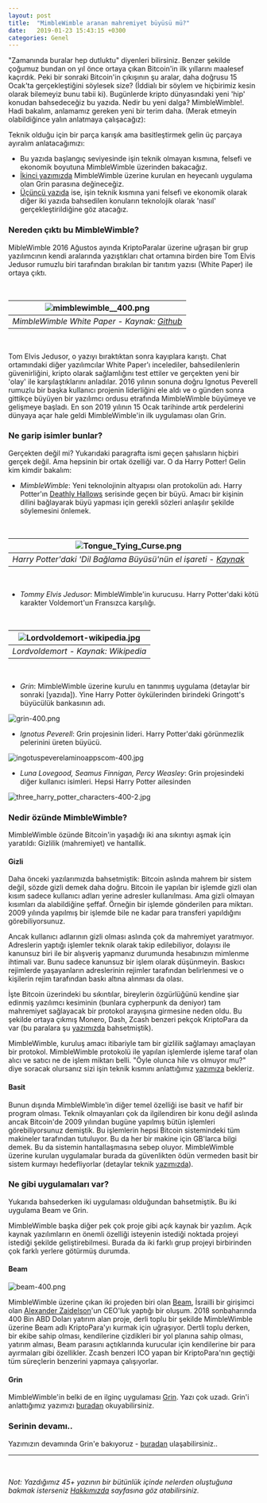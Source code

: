 ```yaml
---
layout: post
title:  "MimbleWimble aranan mahremiyet büyüsü mü?"
date:   2019-01-23 15:43:15 +0300
categories: Genel
---
```


"Zamanında buralar hep dutluktu" diyenleri bilirsiniz. Benzer şekilde çoğumuz bundan on yıl önce ortaya çıkan Bitcoin'in ilk yıllarını maalesef kaçırdık. Peki bir sonraki Bitcoin'in çıkışının şu aralar, daha doğrusu 15 Ocak'ta gerçekleştiğini söylesek size? (İddialı bir söylem ve hiçbirimiz kesin olarak bilemeyiz bunu tabii ki). Bugünlerde kripto dünyasındaki yeni 'hip' konudan bahsedeceğiz bu yazıda. Nedir bu yeni dalga? MimbleWimble!.  Hadi bakalım, anlamamız gereken yeni bir terim daha. (Merak etmeyin olabildiğince yalın anlatmaya çalışacağız):

Teknik olduğu için bir parça karışık ama basitleştirmek gelin üç parçaya ayıralım anlatacağımızı: 
* Bu yazıda başlangıç seviyesinde işin teknik olmayan kısmına, felsefi ve ekonomik boyutuna MimbleWimble üzerinden bakacağız. 
* [İkinci yazımızda](https://ademimerkezi.com/genel/2019/01/24/gelecegin-odeme-araci-grin-mi-olacak.html) MimbleWimble üzerine kurulan en heyecanlı uygulama olan Grin parasına değineceğiz.
* [Üçüncü yazıda](https://ademimerkezi.com/genel/2019/01/25/Grine-teknik-bakis.html) ise, işin teknik kısmına yani felsefi ve ekonomik olarak diğer iki yazıda bahsedilen konuların teknolojik olarak 'nasıl' gerçekleştirildiğine göz atacağız. 

### Nereden çıktı bu MimbleWimble?

MibleWimble 2016 Ağustos ayında KriptoParalar üzerine uğraşan bir grup yazılımcının kendi aralarında yazıştıkları chat ortamına birden bire Tom Elvis Jedusor rumuzlu biri tarafından bırakılan bir tanıtım yazısı (White Paper) ile ortaya çıktı. 

&nbsp;

| ![mimblewimble__400.png](/assets/mimblewimble__400.png) | 
|:--:| 
| *MimbleWimble White Paper - Kaynak: [Github](https://github.com/mimblewimble/docs/wiki/MimbleWimble-Origin)* |

&nbsp;

Tom Elvis Jedusor, o yazıyı bıraktıktan sonra kayıplara karıştı. Chat ortamındaki diğer yazılımcılar White Paper'ı incelediler,  bahsedilenlerin güvenirliğini, kripto olarak sağlamlığını test ettiler ve gerçekten yeni bir 'olay' ile karşılaştıklarını anladılar. 2016 yılının sonuna doğru Ignotus Peverell rumuzlu bir başka kullanıcı projenin liderliğini ele aldı ve o günden sonra gittikçe büyüyen bir yazılımcı ordusu etrafında MimbleWimble büyümeye ve gelişmeye başladı. En son 2019 yılının 15 Ocak tarihinde artık perdelerini dünyaya açar hale geldi MimbleWimble'in ilk uygulaması olan Grin.

### Ne garip isimler bunlar?
Gerçekten değil mi? Yukarıdaki paragrafta ismi geçen şahısların hiçbiri gerçek değil. Ama hepsinin bir ortak özelliği var. O da Harry Potter! Gelin kim kimdir bakalım:

- *MimbleWimble*: Yeni teknolojinin altyapısı olan protokolün adı. Harry Potter'ın [Deathly Hallows](https://en.0wikipedia.org/wiki/Harry_Potter_and_the_Deathly_Hallows) serisinde geçen bir büyü.  Amacı bir kişinin dilini bağlayarak büyü yapması için gerekli sözleri anlaşılır şekilde söylemesini önlemek. 

&nbsp;

| ![Tongue_Tying_Curse.png](/assets/Tongue_Tying_Curse.png) | 
|:--:| 
| *Harry Potter'daki 'Dil Bağlama Büyüsü'nün el işareti - [Kaynak](https://harrypotter.fandom.com/wiki/Tongue-Tying_Curse?file=Tongue-tying-curse.png)* |

&nbsp;

- *Tommy Elvis Jedusor*: MimbleWimble'in kurucusu. Harry Potter'daki kötü karakter Voldemort'un Fransızca karşılığı. 

&nbsp;

| ![Lordvoldemort-wikipedia.jpg](/assets/Lordvoldemort-wikipedia.jpg) | 
|:--:| 
| *Lordvoldemort - Kaynak: Wikipedia* |

&nbsp;

- *Grin*: MimbleWimble üzerine kurulu en tanınmış uygulama (detaylar bir sonraki [yazıda]). Yine Harry Potter öykülerinden birindeki Gringott's büyücülük bankasının adı.

![grin-400.png](/assets/grin-400.png)

- *Ignotus Peverell*: Grin projesinin lideri. Harry Potter'daki görünmezlik pelerinini üreten büyücü.

![ingotuspeverelaminoappscom-400.jpg](/assets/ingotuspeverelaminoappscom-400.jpg)

- *Luna Lovegood, Seamus Finnigan, Percy Weasley*: Grin projesindeki diğer kullanıcı isimleri. Hepsi Harry Potter ailesinden

![three_harry_potter_characters-400-2.jpg](/assets/three_harry_potter_characters-400-2.jpg)


### Nedir özünde MimbleWimble?
MimbleWimble özünde Bitcoin'in yaşadığı iki ana sıkıntıyı aşmak için yaratıldı: Gizlilik (mahremiyet) ve hantallık. 

#### Gizli

Daha önceki yazılarımızda bahsetmiştik: Bitcoin aslında mahrem bir sistem değil, sözde gizli demek daha doğru. Bitcoin ile yapılan bir işlemde gizli olan kısım sadece kullanıcı adları yerine adresler kullanılması. Ama gizli olmayan kısımları da alabildiğine şeffaf. Örneğin bir işlemde gönderilen para miktarı. 2009 yılında yapılmış bir işlemde bile ne kadar para transferi yapıldığını görebiliyorsunuz.

Ancak kullanıcı adlarının gizli olması aslında çok da mahremiyet yaratmıyor. Adreslerin yaptığı işlemler teknik olarak takip edilebiliyor, dolayısı ile kanunsuz biri ile bir alışveriş yapmanız durumunda hesabınızın mimlenme ihtimali var. Bunu sadece kanunsuz bir işlem olarak düşünmeyin. Baskıcı rejimlerde yaşayanların adreslerinin rejimler tarafından belirlenmesi ve o kişilerin rejim tarafından baskı altına alınması da olası. 

İşte Bitcoin üzerindeki bu sıkıntılar, bireylerin özgürlüğünü kendine şiar edinmiş yazılımcı kesiminin (bunlara cypherpunk da deniyor) tam mahremiyet sağlayacak bir protokol arayışına girmesine neden oldu. Bu şekilde ortaya çıkmış Monero, Dash, Zcash benzeri pekçok KriptoPara da var (bu paralara şu [yazımızda](https://ademimerkezi.com/genel/2018/06/07/token-dunyasina-devam-diger-kriptopalar-litecoin-monero-dash-zcash.html) bahsetmiştik). 

MimbleWimble, kuruluş amacı itibariyle tam bir gizlilik sağlamayı amaçlayan bir protokol. MimbleWimble protokolü ile yapılan işlemlerde işleme taraf olan alıcı ve satıcı ne de işlem miktarı belli. "Öyle olunca hile vs olmuyor mu?" diye soracak olursanız sizi işin teknik kısmını anlattığımız [yazımıza](https://ademimerkezi.com/genel/2019/01/25/Grine-teknik-bakis.html) bekleriz. 

#### Basit

Bunun dışında MimbleWimble'in diğer temel özelliği ise basit ve hafif bir program olması. Teknik olmayanları çok da ilgilendiren bir konu değil aslında ancak Bitcoin'de 2009 yılından bugüne yapılmış bütün işlemleri görebiliyorsunuz demiştik. Bu işlemlerin hepsi Bitcoin sistemindeki tüm makineler tarafından tutuluyor. Bu da her bir makine için GB'larca bilgi demek. Bu da sistemin hantallaşmasına sebep oluyor. MimbleWimble üzerine kurulan uygulamalar burada da güvenlikten ödün vermeden basit bir sistem kurmayı hedefliyorlar (detaylar teknik [yazımızda](https://ademimerkezi.com/genel/2019/01/25/Grine-teknik-bakis.html)). 


### Ne gibi uygulamaları var?
Yukarıda bahsederken iki uygulaması olduğundan bahsetmiştik. Bu iki uygulama Beam ve Grin. 

MimbleWimble başka diğer pek çok proje gibi açık kaynak bir yazılım. Açık kaynak yazılımların en önemli özelliği isteyenin istediği noktada projeyi istediği şekilde geliştirebilmesi. Burada da iki farklı grup projeyi birbirinden çok farklı yerlere götürmüş durumda. 

#### Beam

![beam-400.png](/assets/beam-400.png)

MimbleWimble üzerine çıkan iki projeden biri olan [Beam](https://www.beam.mw/), İsrailli bir girişimci olan [Alexander Zaidelson](https://twitter.com/azaidelson)'un CEO'luk yaptığı bir oluşum. 2018 sonbaharında 400 Bin ABD Doları yatırım alan proje, derli toplu bir şekilde MimbleWimble üzerine Beam adlı KriptoPara'yı kurmak için uğraşıyor. Dertli toplu derken, bir ekibe sahip olması, kendilerine çizdikleri bir yol planına sahip olması, yatırım alması, Beam parasını açtıklarında kurucular için kendilerine bir para ayırmaları gibi özellikler. Zcash benzeri ICO yapan bir KriptoPara'nın geçtiği tüm süreçlerin benzerini yapmaya çalışıyorlar. 


#### Grin
MimbleWimble'in belki de en ilginç uygulaması [Grin](https://grin-tech.org/). Yazı çok uzadı. Grin'i anlattığımız yazımızı [buradan](https://ademimerkezi.com/genel/2019/01/24/gelecegin-odeme-araci-grin-mi-olacak.html) okuyabilirsiniz. 


### Serinin devamı.. 

Yazımızın devamında Grin'e bakıyoruz - [buradan](https://ademimerkezi.com/genel/2019/01/24/gelecegin-odeme-araci-grin-mi-olacak.html) ulaşabilirsiniz..

---

&nbsp;

*Not: Yazdığımız 45+ yazının bir bütünlük içinde nelerden oluştuğuna bakmak isterseniz [Hakkımızda](http://ademimerkezi.com/about/) sayfasına göz atabilirsiniz.*
